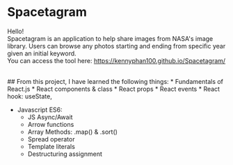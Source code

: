 # Spacetagram

Hello!
<br>
Spacetagram is an application to help share images from NASA's image library. Users can browse any photos starting and ending from specific year given an initial keyword.
<br>
You can access the tool here: https://kennyphan100.github.io/Spacetagram/

<br>
## From this project, I have learned the following things:
* Fundamentals of React.js
  * React components & class
  * React props
  * React events
  * React hook: useState,

* Javascript ES6:
	* JS Async/Await
	* Arrow functions
	* Array Methods: .map() & .sort()
	* Spread operator
	* Template literals
	* Destructuring assignment
